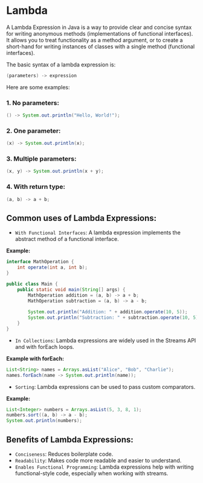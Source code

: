 # Lambda
A Lambda Expression in Java is a way to provide clear and concise syntax for writing anonymous methods (implementations of functional interfaces). It allows you to treat functionality as a method argument, or to create a short-hand for writing instances of classes with a single method (functional interfaces).

The basic syntax of a lambda expression is:

```java
(parameters) -> expression
```
Here are some examples:

### 1. No parameters:

```java
() -> System.out.println("Hello, World!");
```
### 2. One parameter:
```java
(x) -> System.out.println(x);
```
### 3. Multiple parameters:

```java
(x, y) -> System.out.println(x + y);
```
### 4. With return type:

```java
(a, b) -> a + b;
```
## Common uses of Lambda Expressions:
- `With Functional Interfaces`: A lambda expression implements the abstract method of a functional interface.

**Example:**

```java
interface MathOperation {
    int operate(int a, int b);
}

public class Main {
    public static void main(String[] args) {
        MathOperation addition = (a, b) -> a + b;
        MathOperation subtraction = (a, b) -> a - b;
        
        System.out.println("Addition: " + addition.operate(10, 5));
        System.out.println("Subtraction: " + subtraction.operate(10, 5));
    }
}
```
- `In Collections`: Lambda expressions are widely used in the Streams API and with forEach loops.

**Example with forEach:**

```java
List<String> names = Arrays.asList("Alice", "Bob", "Charlie");
names.forEach(name -> System.out.println(name));
```
- `Sorting`: Lambda expressions can be used to pass custom comparators.

**Example:**

```java
List<Integer> numbers = Arrays.asList(5, 3, 8, 1);
numbers.sort((a, b) -> a - b);
System.out.println(numbers);
```
## Benefits of Lambda Expressions:
- `Conciseness`: Reduces boilerplate    code.
- `Readability`: Makes code more readable and easier to understand.
- `Enables Functional Programming`: Lambda expressions help with writing functional-style code, especially when working with streams.